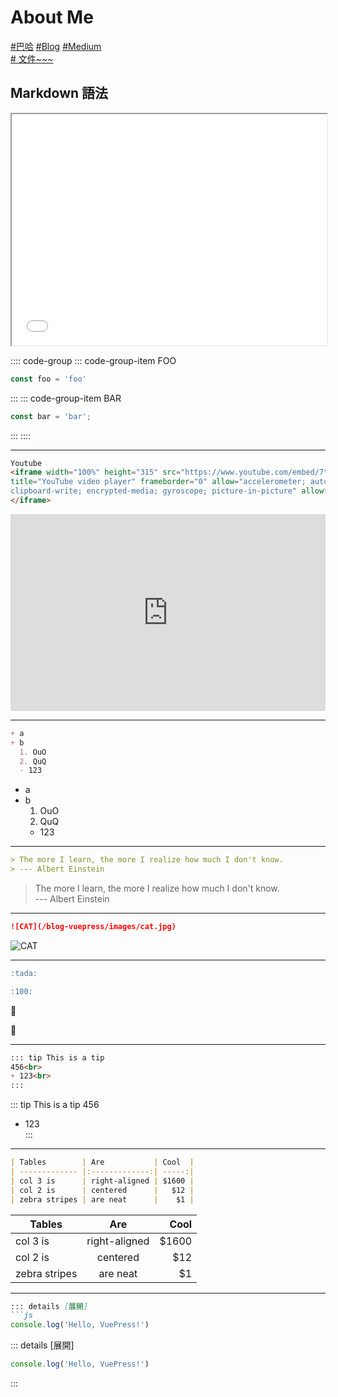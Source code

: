 # About Me

[ #巴哈](https://home.gamer.com.tw/creation.php?owner=dpes5407)
[ #Blog](https://dpes8693.github.io/blog-vuepress/)
[ #Medium](https://dpes5407.medium.com/)<br>
[# 文件~~~](https://v2.vuepress.vuejs.org/reference/default-theme/config.html#basic-config)
## Markdown 語法
<!--  -->
<iframe height=370 width=100% src="/blog-vuepress/demo/EmbedTest.html"></iframe>

:::: code-group
::: code-group-item FOO
```js
const foo = 'foo'
```
:::
::: code-group-item BAR
```js
const bar = 'bar';

```
:::
::::

---
<!--  -->
```html
Youtube
<iframe width="100%" height="315" src="https://www.youtube.com/embed/7tdsTRV2b58" 
title="YouTube video player" frameborder="0" allow="accelerometer; autoplay; 
clipboard-write; encrypted-media; gyroscope; picture-in-picture" allowfullscreen>
</iframe>
```
<iframe width="100%" height="315" src="https://www.youtube.com/embed/7tdsTRV2b58" title="YouTube video player" frameborder="0" allow="accelerometer; autoplay; clipboard-write; encrypted-media; gyroscope; picture-in-picture" allowfullscreen></iframe>

<!-- +- -->
---
```md
+ a
+ b
  1. OuO
  2. QuQ
  - 123

```
+ a
+ b
  1. OuO
  2. QuQ
  - 123
<!-- > -->
---
```md
> The more I learn, the more I realize how much I don't know.  
> --- Albert Einstein
```
> The more I learn, the more I realize how much I don't know.  
> --- Albert Einstein
<!-- pic -->
---
```md
![CAT](/blog-vuepress/images/cat.jpg)
```
![CAT](https://i.imgur.com/eRVS5qg.jpg)
<!-- emoji -->
---
```md
:tada: 

:100:
```
:tada: 

:100:
<!-- tip -->
---
```md
::: tip This is a tip 
456<br>
+ 123<br>
:::
```
::: tip This is a tip 
456<br>
+ 123<br>
:::
<!-- table -->
---

```md
| Tables        | Are           | Cool  |
| ------------- |:-------------:| -----:|
| col 3 is      | right-aligned | $1600 |
| col 2 is      | centered      |   $12 |
| zebra stripes | are neat      |    $1 |
```

| Tables        | Are           | Cool  |
| ------------- |:-------------:| -----:|
| col 3 is      | right-aligned | $1600 |
| col 2 is      | centered      |   $12 |
| zebra stripes | are neat      |    $1 |

<!-- 展開 -->
---
```md
::: details [展開]
```js
console.log('Hello, VuePress!')
```

::: details [展開]
```js
console.log('Hello, VuePress!')
```
:::
<!--  -->




<!-- 破圖:https://ianwu.tw/press/vuepress/enhance/embed_responsive_video.html#%E5%AE%89%E8%A3%9D-markdown-it-video -->